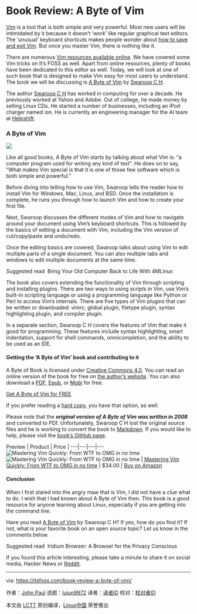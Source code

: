 [#]: collector: (lujun9972)
[#]: translator: ( )
[#]: reviewer: ( )
[#]: publisher: ( )
[#]: url: ( )
[#]: subject: (Book Review: A Byte of Vim)
[#]: via: (https://itsfoss.com/book-review-a-byte-of-vim/)
[#]: author: (John Paul https://itsfoss.com/author/john/)

Book Review: A Byte of Vim
======

[Vim][1] is a tool that is both simple and very powerful. Most new users will be intimidated by it because it doesn’t ‘work’ like regular graphical text editors. The ‘unusual’ keyboard shortcuts makes people wonder about [how to save and exit Vim][2]. But once you master Vim, there is nothing like it.

There are numerous [Vim resources available online][3]. We have covered some Vim tricks on It’s FOSS as well. Apart from online resources, plenty of books have been dedicated to this editor as well. Today, we will look at one of such book that is designed to make Vim easy for most users to understand. The book we will be discussing is [A Byte of Vim][4] by [Swaroop C H][5].

The author [Swaroop C H][6] has worked in computing for over a decade. He previously worked at Yahoo and Adobe. Out of college, he made money by selling Linux CDs. He started a number of businesses, including an iPod charger named ion. He is currently an engineering manager for the AI team at [Helpshift][7].

### A Byte of Vim

![][8]

Like all good books, A Byte of Vim starts by talking about what Vim is: “a computer program used for writing any kind of text”. He does on to say, “What makes Vim special is that it is one of those few software which is both simple and powerful.”

Before diving into telling how to use Vim, Swaroop tells the reader how to install Vim for Windows, Mac, Linux, and BSD. Once the installation is complete, he runs you through how to launch Vim and how to create your first file.

Next, Swaroop discusses the different modes of Vim and how to navigate around your document using Vim’s keyboard shortcuts. This is followed by the basics of editing a document with Vim, including the Vim version of cut/copy/paste and undo/redo.

Once the editing basics are covered, Swaroop talks about using Vim to edit multiple parts of a single document. You can also multiple tabs and windows to edit multiple documents at the same time.

[][9]

Suggested read  Bring Your Old Computer Back to Life With 4MLinux

The book also covers extending the functionality of Vim through scripting and installing plugins. There are two ways to using scripts in Vim, use Vim’s built-in scripting language or using a programming language like Python or Perl to access Vim’s internals. There are five types of Vim plugins that can be written or downloaded: vimrc, global plugin, filetype plugin, syntax highlighting plugin, and compiler plugin.

In a separate section, Swaroop C H covers the features of Vim that make it good for programming. These features include syntax highlighting, smart indentation, support for shell commands, omnicompletion, and the ability to be used as an IDE.

#### Getting the ‘A Byte of Vim’ book and contributing to it

A Byte of Book is licensed under [Creative Commons 4.0][10]. You can read an online version of the book for free on [the author’s website][4]. You can also download a [PDF][11], [Epub][12], or [Mobi][13] for free.

[Get A Byte of Vim for FREE][4]

If you prefer reading a [hard copy][14], you have that option, as well.

Please note that the _**original version of A Byte of Vim was written in 2008**_ and converted to PDf. Unfortunately, Swaroop C H lost the original source files and he is working to convert the book to [Markdown][15]. If you would like to help, please visit the [book’s GitHub page][16].

Preview | Product | Price |
---|---|---|---
![Mastering Vim Quickly: From WTF to OMG in no time][17] ![Mastering Vim Quickly: From WTF to OMG in no time][17] | [Mastering Vim Quickly: From WTF to OMG in no time][18] | $34.00[][19] | [Buy on Amazon][20]

#### Conclusion

When I first stared into the angry maw that is Vim, I did not have a clue what to do. I wish that I had known about A Byte of Vim then. This book is a good resource for anyone learning about Linux, especially if you are getting into the command line.

Have you read [A Byte of Vim][4] by Swaroop C H? If yes, how do you find it? If not, what is your favorite book on an open source topic? Let us know in the comments below.

[][21]

Suggested read  Iridium Browser: A Browser for the Privacy Conscious

If you found this article interesting, please take a minute to share it on social media, Hacker News or [Reddit][22].

--------------------------------------------------------------------------------

via: https://itsfoss.com/book-review-a-byte-of-vim/

作者：[John Paul][a]
选题：[lujun9972][b]
译者：[译者ID](https://github.com/译者ID)
校对：[校对者ID](https://github.com/校对者ID)

本文由 [LCTT](https://github.com/LCTT/TranslateProject) 原创编译，[Linux中国](https://linux.cn/) 荣誉推出

[a]: https://itsfoss.com/author/john/
[b]: https://github.com/lujun9972
[1]: https://www.vim.org/
[2]: https://itsfoss.com/how-to-exit-vim/
[3]: https://linuxhandbook.com/basic-vim-commands/
[4]: https://vim.swaroopch.com/
[5]: https://swaroopch.com/
[6]: https://swaroopch.com/about/
[7]: https://www.helpshift.com/
[8]: https://i2.wp.com/itsfoss.com/wp-content/uploads/2019/06/Byte-of-vim-book.png?resize=800%2C450&ssl=1
[9]: https://itsfoss.com/4mlinux-review/
[10]: https://creativecommons.org/licenses/by/4.0/
[11]: https://www.gitbook.com/download/pdf/book/swaroopch/byte-of-vim
[12]: https://www.gitbook.com/download/epub/book/swaroopch/byte-of-vim
[13]: https://www.gitbook.com/download/mobi/book/swaroopch/byte-of-vim
[14]: https://swaroopch.com/buybook/
[15]: https://itsfoss.com/best-markdown-editors-linux/
[16]: https://github.com/swaroopch/byte-of-vim#status-incomplete
[17]: https://i2.wp.com/images-na.ssl-images-amazon.com/images/I/41itW8furUL._SL160_.jpg?ssl=1
[18]: https://www.amazon.com/Mastering-Vim-Quickly-WTF-time/dp/1983325740?SubscriptionId=AKIAJ3N3QBK3ZHDGU54Q&tag=chmod7mediate-20&linkCode=xm2&camp=2025&creative=165953&creativeASIN=1983325740 (Mastering Vim Quickly: From WTF to OMG in no time)
[19]: https://www.amazon.com/gp/prime/?tag=chmod7mediate-20 (Amazon Prime)
[20]: https://www.amazon.com/Mastering-Vim-Quickly-WTF-time/dp/1983325740?SubscriptionId=AKIAJ3N3QBK3ZHDGU54Q&tag=chmod7mediate-20&linkCode=xm2&camp=2025&creative=165953&creativeASIN=1983325740 (Buy on Amazon)
[21]: https://itsfoss.com/iridium-browser-review/
[22]: http://reddit.com/r/linuxusersgroup
